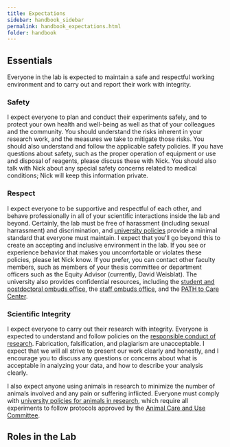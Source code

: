 ```yaml
---
title: Expectations
sidebar: handbook_sidebar
permalink: handbook_expectations.html
folder: handbook
---
```


## Essentials

Everyone in the lab is expected to maintain a safe and respectful
working environment and to carry out and report their work with
integrity.

### Safety

I expect everyone to plan and conduct their experiments safely, and to
protect your own health and well-being as well as that of your
colleagues and the community. You should understand the risks inherent
in your research work, and the measures we take to mitigate those
risks. You should also understand and follow the applicable safety
policies. If you have questions about safety, such as the proper
operation of equipment or use and disposal of reagents, please discuss
these with Nick. You should also talk with Nick about any special
safety concerns related to medical conditions; Nick will keep this
information private.

### Respect

I expect everyone to be supportive and respectful of each other, and
behave professionally in all of your scientific interactions inside
the lab and beyond. Certainly, the lab must be free of harassment
(including sexual harrassment) and discrimination, and [university
policies](https://ophd.berkeley.edu/policies-and-procedures) provide a
minimal standard that everyone must maintain. I expect that you'll go
beyond this to create an accepting and inclusive environment in the
lab. If you see or experience behavior that makes you uncomfortable or
violates these policies, please let Nick know. If you prefer, you can
contact other faculty members, such as members of your thesis
committee or department officers such as the Equity Advisor
(currently, David Weisblat). The university also provides confidential
resources, including the [student and postdoctoral ombuds
office](https://sa.berkeley.edu/ombuds), the [staff ombuds
office](https://staffombuds.berkeley.edu/home), and the [PATH to Care
Center](care.berkeley.edu).

### Scientific Integrity

I expect everyone to carry out their research with integrity. Everyone
is expected to understand and follow policies on the [responsible
conduct of
research](https://vcresearch.berkeley.edu/research-policies/research-compliance/research-misconduct). Fabrication,
falsification, and plagiarism are unacceptable. I expect that we will
all strive to present our work clearly and honestly, and I encourage
you to discuss any questions or concerns about what is acceptable in
analyzing your data, and how to describe your analysis clearly.

I also expect anyone using animals in research to minimize the number
of animals involved and any pain or suffering inflicted. Everyone must
comply with [university policies for animals in
research](https://acuc.berkeley.edu/guidelines.html), which require
all experiments to follow protocols approved by the [Animal Care and
Use Committee](https://acuc.berkeley.edu). 

## Roles in the Lab